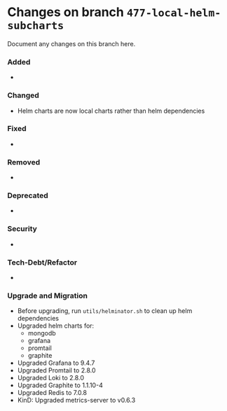 # Changes on branch `477-local-helm-subcharts`
Document any changes on this branch here.
### Added
- 

### Changed
- Helm charts are now local charts rather than helm dependencies

### Fixed
- 

### Removed
- 

### Deprecated
- 

### Security
- 

### Tech-Debt/Refactor
- 

### Upgrade and Migration
- Before upgrading, run `utils/helminator.sh` to clean up helm dependencies
- Upgraded helm charts for:
  - mongodb
  - grafana
  - promtail
  - graphite
- Upgraded Grafana to 9.4.7
- Upgraded Promtail to 2.8.0
- Upgraded Loki to 2.8.0
- Upgraded Graphite to 1.1.10-4
- Upgraded Redis to 7.0.8
- KinD: Upgraded metrics-server to v0.6.3
